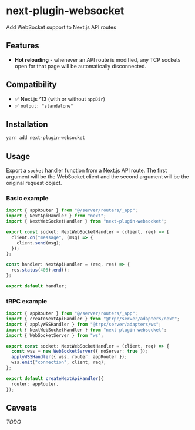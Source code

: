 # next-plugin-websocket

Add WebSocket support to Next.js API routes

## Features

- **Hot reloading** - whenever an API route is modified, any TCP sockets open for that page will be automatically disconnected.

## Compatibility

- ✅ Next.js ^13 (with or without `appDir`)
- ✅ `output: "standalone"`

## Installation

```sh
yarn add next-plugin-websocket
```

## Usage

Export a `socket` handler function from a Next.js API route. The first argument will be the WebSocket client and the second argument will be the original request object.

### Basic example

```ts
import { appRouter } from "@/server/routers/_app";
import { NextApiHandler } from "next";
import { NextWebSocketHandler } from "next-plugin-websocket";

export const socket: NextWebSocketHandler = (client, req) => {
  client.on("message", (msg) => {
    client.send(msg);
  });
};

const handler: NextApiHandler = (req, res) => {
  res.status(405).end();
};

export default handler;
```

### tRPC example

```ts
import { appRouter } from "@/server/routers/_app";
import { createNextApiHandler } from "@trpc/server/adapters/next";
import { applyWSSHandler } from "@trpc/server/adapters/ws";
import { NextWebSocketHandler } from "next-plugin-websocket";
import { WebSocketServer } from "ws";

export const socket: NextWebSocketHandler = (client, req) => {
  const wss = new WebSocketServer({ noServer: true });
  applyWSSHandler({ wss, router: appRouter });
  wss.emit("connection", client, req);
};

export default createNextApiHandler({
  router: appRouter,
});
```

## Caveats

_TODO_
